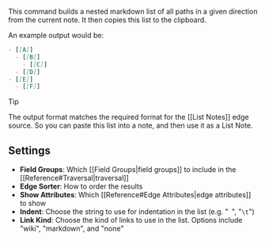 This command builds a nested markdown list of all paths in a given direction from the current note. It then copies this list to the clipboard.

An example output would be:

```md
- [[A]]
  - [[B]]
    - [[C]]
  - [[D]]
- [[E]]
  - [[F]]
```

> [!TIP]
> The output format matches the required format for the [[List Notes]] edge source. So you can paste this list into a note, and then use it as a List Note.

## Settings

- **Field Groups**: Which [[Field Groups|field groups]] to include in the [[Reference#Traversal|traversal]]
- **Edge Sorter**: How to order the results
- **Show Attributes**: Which [[Reference#Edge Attributes|edge attributes]] to show
- **Indent**: Choose the string to use for indentation in the list (e.g. "` `", "`\t`")
- **Link Kind**: Choose the kind of links to use in the list. Options include "wiki", "markdown", and "none"
